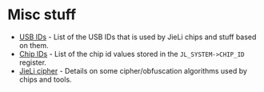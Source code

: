 # Misc stuff

- [USB IDs](usb-ids.md) - List of the USB IDs that is used by JieLi chips and stuff based on them.
- [Chip IDs](chipid.md) - List of the chip id values stored in the `JL_SYSTEM->CHIP_ID` register.
- [JieLi cipher](cipher.md) - Details on some cipher/obfuscation algorithms used by chips and tools.
